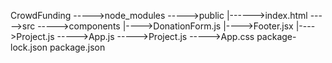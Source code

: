 CrowdFunding
----->node_modules
----->public 
   |------>index.html
----->src
  ----->components
    |---->DonationForm.js
    |---->Footer.jsx
    |---->Project.js
----->App.js
----->Project.js
----->App.css
package-lock.json
package.json
    
    
